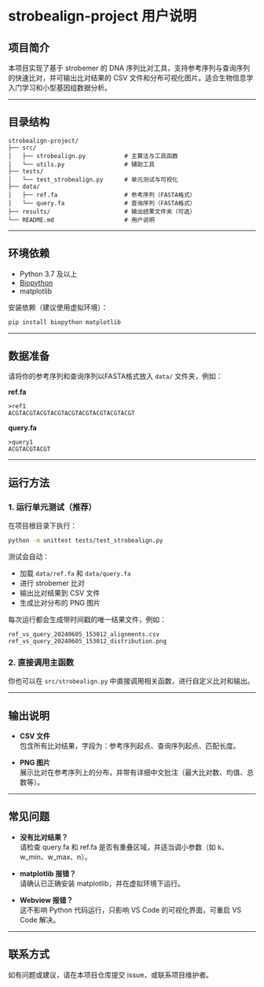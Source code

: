 # strobealign-project 用户说明

## 项目简介

本项目实现了基于 strobemer 的 DNA 序列比对工具，支持参考序列与查询序列的快速比对，并可输出比对结果的 CSV 文件和分布可视化图片。适合生物信息学入门学习和小型基因组数据分析。

---

## 目录结构

```
strobealign-project/
├── src/
│   ├── strobealign.py           # 主算法与工具函数
│   └── utils.py                 # 辅助工具
├── tests/
│   └── test_strobealign.py      # 单元测试与可视化
├── data/
│   ├── ref.fa                   # 参考序列（FASTA格式）
│   └── query.fa                 # 查询序列（FASTA格式）
├── results/                     # 输出结果文件夹（可选）
└── README.md                    # 用户说明
```

---

## 环境依赖

- Python 3.7 及以上
- [Biopython](https://biopython.org/)  
- matplotlib

安装依赖（建议使用虚拟环境）：

```bash
pip install biopython matplotlib
```

---

## 数据准备

请将你的参考序列和查询序列以FASTA格式放入 `data/` 文件夹，例如：

**ref.fa**
```
>ref1
ACGTACGTACGTACGTACGTACGTACGTACGTACGT
```

**query.fa**
```
>query1
ACGTACGTACGT
```

---

## 运行方法

### 1. 运行单元测试（推荐）

在项目根目录下执行：

```bash
python -m unittest tests/test_strobealign.py
```

测试会自动：
- 加载 `data/ref.fa` 和 `data/query.fa`
- 进行 strobemer 比对
- 输出比对结果到 CSV 文件
- 生成比对分布的 PNG 图片

每次运行都会生成带时间戳的唯一结果文件，例如：
```
ref_vs_query_20240605_153012_alignments.csv
ref_vs_query_20240605_153012_distribution.png
```

### 2. 直接调用主函数

你也可以在 `src/strobealign.py` 中直接调用相关函数，进行自定义比对和输出。

---

## 输出说明

- **CSV 文件**  
  包含所有比对结果，字段为：参考序列起点、查询序列起点、匹配长度。

- **PNG 图片**  
  展示比对在参考序列上的分布，并带有详细中文批注（最大比对数、均值、总数等）。

---

## 常见问题

- **没有比对结果？**  
  请检查 query.fa 和 ref.fa 是否有重叠区域，并适当调小参数（如 k、w_min、w_max、n）。

- **matplotlib 报错？**  
  请确认已正确安装 matplotlib，并在虚拟环境下运行。

- **Webview 报错？**  
  这不影响 Python 代码运行，只影响 VS Code 的可视化界面，可重启 VS Code 解决。

---

## 联系方式

如有问题或建议，请在本项目仓库提交 issue，或联系项目维护者。

